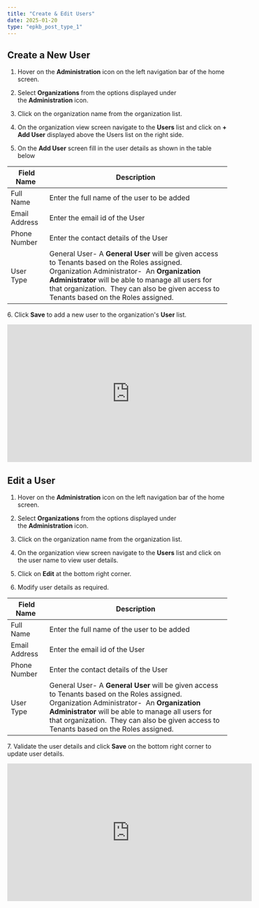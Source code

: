 ```yaml
---
title: "Create & Edit Users"
date: 2025-01-20
type: "epkb_post_type_1"
---
```


## **Create a New User**

1. Hover on the **Administration** icon on the left navigation bar of the home screen. 

3. Select **Organizations** from the options displayed under the **Administration** icon. 

5. Click on the organization name from the organization list.

7. On the organization view screen navigate to the **Users** list and click on **\+ Add User** displayed above the Users list on the right side. 

9. On the **Add User** screen fill in the user details as shown in the table below  
    

| **Field Name**  | **Description**  |
| --- | --- |
| Full Name  | Enter the full name of the user to be added |
| Email Address | Enter the email id of the User |
| Phone Number  | Enter the contact details of the User |
| User Type  | General User- A **General User** will be given access to Tenants based on the Roles assigned. Organization Administrator-    An **Organization Administrator** will be able to manage all users for that organization.  They can also be given access to Tenants based on the Roles assigned. |

6\. Click **Save** to add a new user to the organization's **User** list.

<iframe width="560" height="315" src="https://www.youtube.com/embed/yc-_mqXw9VE?si=cYE8nXEU8qx7893Y" title="YouTube video player" frameborder="0" allow="accelerometer; autoplay; clipboard-write; encrypted-media; gyroscope; picture-in-picture; web-share" referrerpolicy="strict-origin-when-cross-origin" allowfullscreen></iframe>

## **Edit a User**

1. Hover on the **Administration** icon on the left navigation bar of the home screen. 

3. Select **Organizations** from the options displayed under the **Administration** icon. 

5. Click on the organization name from the organization list.

7. On the organization view screen navigate to the **Users** list and click on the user name to view user details. 

9. Click on **Edit** at the bottom right corner.

11. Modify user details as required.  
    

| **Field Name**  | **Description**  |
| --- | --- |
| Full Name  | Enter the full name of the user to be added |
| Email Address | Enter the email id of the User |
| Phone Number  | Enter the contact details of the User |
| User Type  | General User- A **General User** will be given access to Tenants based on the Roles assigned.   Organization Administrator-  An **Organization Administrator** will be able to manage all users for that organization.  They can also be given access to Tenants based on the Roles assigned. |

7\. Validate the user details and click **Save** on the bottom right corner to update user details.

<iframe width="560" height="315" src="https://www.youtube.com/embed/fMAPI_nRssI?si=XCYtolrmMweXbpUQ" title="YouTube video player" frameborder="0" allow="accelerometer; autoplay; clipboard-write; encrypted-media; gyroscope; picture-in-picture; web-share" referrerpolicy="strict-origin-when-cross-origin" allowfullscreen></iframe>